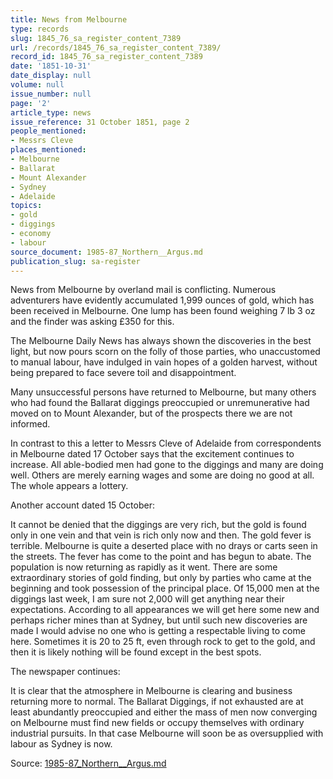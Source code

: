 ```yaml
---
title: News from Melbourne
type: records
slug: 1845_76_sa_register_content_7389
url: /records/1845_76_sa_register_content_7389/
record_id: 1845_76_sa_register_content_7389
date: '1851-10-31'
date_display: null
volume: null
issue_number: null
page: '2'
article_type: news
issue_reference: 31 October 1851, page 2
people_mentioned:
- Messrs Cleve
places_mentioned:
- Melbourne
- Ballarat
- Mount Alexander
- Sydney
- Adelaide
topics:
- gold
- diggings
- economy
- labour
source_document: 1985-87_Northern__Argus.md
publication_slug: sa-register
---
```


News from Melbourne by overland mail is conflicting.  Numerous adventurers have evidently accumulated 1,999 ounces of gold, which has been received in Melbourne.  One lump has been found weighing 7 lb 3 oz and the finder was asking £350 for this.

The Melbourne Daily News has always shown the discoveries in the best light, but now pours scorn on  the folly of those parties, who unaccustomed to manual labour, have indulged in vain hopes of a golden harvest, without being prepared to face severe toil and disappointment.

Many unsuccessful persons have returned to Melbourne, but many others who had found the Ballarat diggings preoccupied or unremunerative had moved on to Mount Alexander, but of the prospects there we are not informed.

In contrast to this a letter to Messrs Cleve of Adelaide from correspondents in Melbourne dated 17 October says that the excitement continues to increase.  All able-bodied men had gone to the diggings and many are doing well.  Others are merely earning wages and some are doing no good at all.  The whole appears a lottery.

Another account dated 15 October:

It cannot be denied that the diggings are very rich, but the gold is found only in one vein and that vein is rich only now and then.  The gold fever is terrible.  Melbourne is quite a deserted place with no drays or carts seen in the streets.  The fever has come to the point and has begun to abate. The population is now returning as rapidly as it went.  There are some extraordinary stories of gold finding, but only by parties who came at the beginning and took possession of the principal place.  Of 15,000 men at the diggings last week, I am sure not 2,000 will get anything near their expectations.  According to all appearances we will get here some new and perhaps richer mines than at Sydney, but until such new discoveries are made I would advise no one who is getting a respectable living to come here.  Sometimes it is 20 to 25 ft, even through rock to get to the gold, and then it is likely nothing will be found except in the best spots.

The newspaper continues:

It is clear that the atmosphere in Melbourne is clearing and business returning more to normal.  The Ballarat Diggings, if not exhausted are at least abundantly preoccupied and either the mass of men now converging on Melbourne must find new fields or occupy themselves with ordinary industrial pursuits.  In that case Melbourne will soon be as oversupplied with labour as Sydney is now.

Source: [1985-87_Northern__Argus.md](/downloads/markdown/1985-87_Northern__Argus.md)
